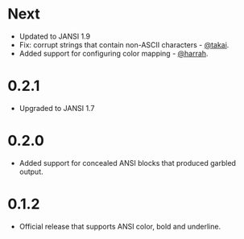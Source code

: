 Next
====

* Updated to JANSI 1.9
* Fix: corrupt strings that contain non-ASCII characters - [@takai](https://github.com/takai).
* Added support for configuring color mapping - [@harrah](https://github.com/harrah).

0.2.1
=====

* Upgraded to JANSI 1.7

0.2.0
=====

* Added support for concealed ANSI blocks that produced garbled output.

0.1.2
=====

* Official release that supports ANSI color, bold and underline.

